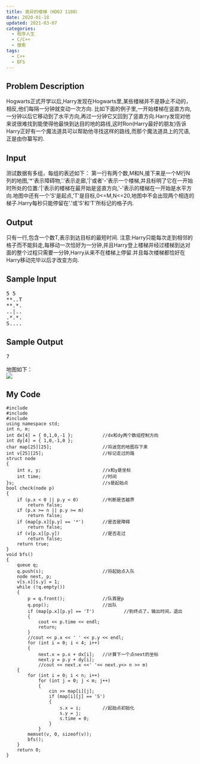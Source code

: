 ```yaml
---
title: 诡异的楼梯（HDOJ 1180）
date: 2020-01-18
updated: 2021-03-07
categories:
  - 程序人生
  - C/C++
  - 搜索
tags:
  - C++
  - BFS
---
```


<h2> <strong>Problem Description</strong> </h2>

Hogwarts正式开学以后,Harry发现在Hogwarts里,某些楼梯并不是静止不动的，相反,他们每隔一分钟就变动一次方向.
比如下面的例子里,一开始楼梯在竖直方向,一分钟以后它移动到了水平方向,再过一分钟它又回到了竖直方向.Harry发现对他来说很难找到能使得他最快到达目的地的路线,这时Ron(Harry最好的朋友)告诉Harry正好有一个魔法道具可以帮助他寻找这样的路线,而那个魔法道具上的咒语,正是由你纂写的. 

<h2> <strong>Input</strong> </h2>

测试数据有多组，每组的表述如下：
第一行有两个数,M和N,接下来是一个M行N列的地图,'*'表示障碍物,'.'表示走廊,'|'或者'-'表示一个楼梯,并且标明了它在一开始时所处的位置:'|'表示的楼梯在最开始是竖直方向,'-'表示的楼梯在一开始是水平方向.地图中还有一个'S'是起点,'T'是目标,0<=M,N<=20,地图中不会出现两个相连的梯子.Harry每秒只能停留在'.'或'S'和'T'所标记的格子内. 

<h2> <strong>Output</strong> </h2>

只有一行,包含一个数T,表示到达目标的最短时间.
注意:Harry只能每次走到相邻的格子而不能斜走,每移动一次恰好为一分钟,并且Harry登上楼梯并经过楼梯到达对面的整个过程只需要一分钟,Harry从来不在楼梯上停留.并且每次楼梯都恰好在Harry移动完毕以后才改变方向. </pre>

<h2> <strong>Sample Input</strong> </h2>

<pre class="wp-block-preformatted">5 5
**..T
**.*.
..|..
.*.*.
S....</pre>

<h2> <strong>Sample Output</strong> </h2>

<div class="wp-block-group"><div class="wp-block-group__inner-container">
<pre class="wp-block-preformatted">7
<br />地图如下：
<img src="http://acm.hdu.edu.cn/data/images/C6-1003.gif" /></pre>
</div></div>

<h2>My Code</h2>

<pre class="wp-block-code"><code lang="cpp" class="language-cpp line-numbers">#include<iostream>
#include<queue>
#include<cstring>
using namespace std;
int n, m;
int dx[4] = { 0,1,0,-1 };			//dx和dy两个数组控制方向
int dy[4] = { 1,0,-1,0 };
char map[25][25];					//将迷宫的地图存下来
int v[25][25];						//标记走过的路
struct node
{
	int x, y;						//x和y是坐标
	int time;						//时间
}s;									//s是起始点
bool check(node p)
{
	if (p.x < 0 || p.y < 0)			//判断是否越界
		return false;
	if (p.x >= n || p.y >= m)
		return false;
	if (map[p.x][p.y] == '*')		//是否是障碍
		return false;
	if (v[p.x][p.y])				//是否走过
		return false;
	return true;
}
void bfs()
{
	queue<node> q;
	q.push(s);						//将起始点入队
	node next, p;
	v[s.x][s.y] = 1;
	while (!q.empty())
	{
		p = q.front();				//队首是p
		q.pop();					//出队
		if (map[p.x][p.y] == 'T')			//到终点了，输出时间，退出
		{
			cout << p.time << endl;
			return;
		}
		//cout << p.x << ' ' << p.y << endl;
		for (int i = 0; i < 4; i++)
		{
			next.x = p.x + dx[i];	//计算下一个点next的坐标
			next.y = p.y + dy[i];
			//cout << next.x <<' '<< next.y<<endl;
			if (check(next))
			{
			
				if (map[next.x][next.y] == '|')	//遇到楼梯
				{
					next.x += dx[i];		//先看看楼梯对面是什么
					next.y += dy[i];
					if (!check(next)) continue;
					if (i % 2 && p.time % 2 == 0 || i % 2 == 0 && p.time % 2)
					{
						v[next.x][next.y] = 1;
						next.time = p.time + 1;
						q.push(next);
					}
					else
					{
						p.time++;				//走不了的，停留
						q.push(p);
					}
				}
				else if (map[next.x][next.y] == '-')	//同上，不解释
				{
					next.x += dx[i];
					next.y += dy[i];
					if (!check(next)) continue;
					if (i % 2 && p.time % 2 || i % 2 == 0 && p.time  % 2==0)
					{
						v[next.x][next.y] = 1;
						next.time = p.time + 1;
						q.push(next);
					}
					else
					{
						p.time++;
						q.push(p);
					}
				}
				else if (map[next.x][next.y] == '.'|| map[next.x][next.y] == 'T')
				{
					next.time = p.time + 1;
					v[next.x][next.y] = 1;
					q.push(next);
				}
			}
		
		}
	}

}
int main()
{
	while (cin >> n >> m)
	{
		for (int i = 0; i < n; i++)
			for (int j = 0; j < m; j++)
			{
				cin >> map[i][j];
				if (map[i][j] == 'S')
				{
					s.x = i;		//起始点初始化
					s.y = j;
					s.time = 0;
				}
			}
		memset(v, 0, sizeof(v));
		bfs();
	}
	return 0;
}</code></pre>
